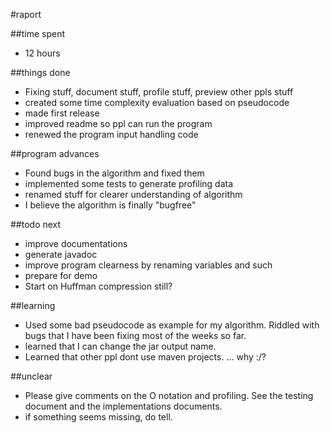 #raport

##time spent
- 12 hours

##things done
- Fixing stuff, document stuff, profile stuff, preview other ppls stuff
- created some time complexity evaluation based on pseudocode
- made first release
- improved readme so ppl can run the program
- renewed the program input handling code

##program advances
- Found bugs in the algorithm and fixed them
- implemented some tests to generate profiling data
- renamed stuff for clearer understanding of algorithm
- I believe the algorithm is finally "bugfree"

##todo next
- improve documentations
- generate javadoc
- improve program clearness by renaming variables and such
- prepare for demo
- Start on Huffman compression still?

##learning
- Used some bad pseudocode as example for my algorithm. Riddled with bugs that I have been fixing most of the weeks so far.
- learned that I can change the jar output name.
- Learned that other ppl dont use maven projects. ... why :/?

##unclear
- Please give comments on the O notation and profiling. See the testing document and the implementations documents.
- if something seems missing, do tell.
